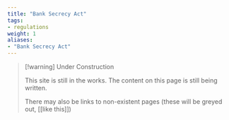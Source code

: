 ```yaml
---
title: "Bank Secrecy Act"
tags:
- regulations
weight: 1
aliases:
- "Bank Secrecy Act"
---
```


> [!warning] Under Construction
> 
> This site is still in the works. The content on this page is still being written. 
> 
> There may also be links to non-existent pages (these will be greyed out, [[like this]])